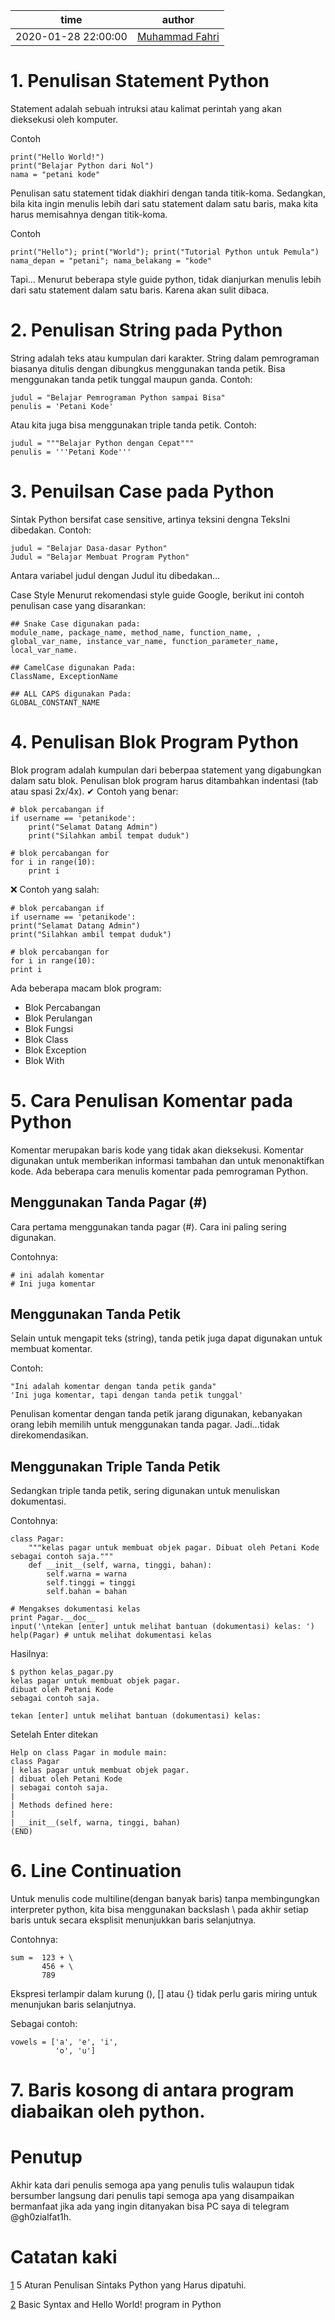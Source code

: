time | author
-|-
2020-01-28 22:00:00 | [Muhammad Fahri](https://github.com/gh0zialfat1h)

# 1. Penulisan Statement Python
Statement adalah sebuah intruksi atau kalimat perintah yang akan dieksekusi oleh komputer.

Contoh
```
print("Hello World!")
print("Belajar Python dari Nol")
nama = "petani kode"
```
Penulisan satu statement tidak diakhiri dengan tanda titik-koma.
Sedangkan, bila kita ingin menulis lebih dari satu statement dalam satu baris, maka kita harus memisahnya dengan titik-koma.

Contoh
```
print("Hello"); print("World"); print("Tutorial Python untuk Pemula")
nama_depan = "petani"; nama_belakang = "kode"
```
Tapi…
Menurut beberapa style guide python, tidak dianjurkan menulis lebih dari satu statement dalam satu baris. Karena akan sulit dibaca.

# 2. Penulisan String pada Python
String adalah teks atau kumpulan dari karakter.
String dalam pemrograman biasanya ditulis dengan dibungkus menggunakan tanda petik.
Bisa menggunakan tanda petik tunggal maupun ganda.
Contoh:
```
judul = "Belajar Pemrograman Python sampai Bisa"
penulis = 'Petani Kode'
```
Atau kita juga bisa menggunakan triple tanda petik.
Contoh:
```
judul = """Belajar Python dengan Cepat"""
penulis = '''Petani Kode'''
```
# 3. Penuilsan Case pada Python
Sintak Python bersifat case sensitive, artinya teksini dengna TeksIni dibedakan.
Contoh:
```
judul = "Belajar Dasa-dasar Python"
Judul = "Belajar Membuat Program Python"
```
Antara variabel judul dengan Judul itu dibedakan…

Case Style
Menurut rekomendasi style guide Google, berikut ini contoh penulisan case yang disarankan:
```
## Snake Case digunakan pada:
module_name, package_name, method_name, function_name, , global_var_name, instance_var_name, function_parameter_name, local_var_name.

## CamelCase digunakan Pada:
ClassName, ExceptionName

## ALL CAPS digunakan Pada:
GLOBAL_CONSTANT_NAME

```
# 4. Penulisan Blok Program Python
Blok program adalah kumpulan dari beberpaa statement yang digabungkan dalam satu blok.
Penulisan blok program harus ditambahkan indentasi (tab atau spasi 2x/4x).
✔ Contoh yang benar:

```
# blok percabangan if
if username == 'petanikode':
    print("Selamat Datang Admin")
    print("Silahkan ambil tempat duduk")

# blok percabangan for
for i in range(10):
    print i
```

❌ Contoh yang salah:

```
# blok percabangan if
if username == 'petanikode':
print("Selamat Datang Admin")
print("Silahkan ambil tempat duduk")

# blok percabangan for
for i in range(10):
print i
```
Ada beberapa macam blok program:

* Blok Percabangan
* Blok Perulangan
* Blok Fungsi
* Blok Class
* Blok Exception
* Blok With



# 5. Cara Penulisan Komentar pada Python

Komentar merupakan baris kode yang tidak akan dieksekusi.
Komentar digunakan untuk memberikan informasi tambahan dan untuk menonaktifkan kode.
Ada beberapa cara menulis komentar pada pemrograman Python.

## Menggunakan Tanda Pagar (#)
Cara pertama menggunakan tanda pagar (#).
Cara ini paling sering digunakan.

Contohnya:
```
# ini adalah komentar
# Ini juga komentar
```
## Menggunakan Tanda Petik
Selain untuk mengapit teks (string), tanda petik juga dapat digunakan untuk membuat komentar.

Contoh:
```
"Ini adalah komentar dengan tanda petik ganda"
'Ini juga komentar, tapi dengan tanda petik tunggal'
```
Penulisan komentar dengan tanda petik jarang digunakan, kebanyakan orang lebih memilih untuk menggunakan tanda pagar. Jadi…tidak direkomendasikan.

## Menggunakan Triple Tanda Petik

Sedangkan triple tanda petik, sering digunakan untuk menuliskan dokumentasi.

Contohnya:
```
class Pagar:
    """kelas pagar untuk membuat objek pagar. Dibuat oleh Petani Kode sebagai contoh saja."""
    def __init__(self, warna, tinggi, bahan):
        self.warna = warna
        self.tinggi = tinggi
        self.bahan = bahan

# Mengakses dokumentasi kelas
print Pagar.__doc__
input('\ntekan [enter] untuk melihat bantuan (dokumentasi) kelas: ')
help(Pagar) # untuk melihat dokumentasi kelas
```

Hasilnya:

```
$ python kelas_pagar.py
kelas pagar untuk membuat objek pagar.
dibuat oleh Petani Kode
sebagai contoh saja.

tekan [enter] untuk melihat bantuan (dokumentasi) kelas:
```
Setelah Enter ditekan
```
Help on class Pagar in module main:
class Pagar
| kelas pagar untuk membuat objek pagar.
| dibuat oleh Petani Kode
| sebagai contoh saja.
|
| Methods defined here:
|
| __init__(self, warna, tinggi, bahan)
(END)
```

# 6. Line Continuation
Untuk menulis code multiline(dengan banyak baris) tanpa membingungkan interpreter python, kita bisa menggunakan backslash \ pada akhir setiap baris untuk secara eksplisit menunjukkan baris selanjutnya.

Contohnya:
```
sum =  123 + \
       456 + \
       789
```

Ekspresi terlampir dalam kurung (), [] atau {} tidak perlu garis miring untuk menunjukan baris selanjutnya. 

Sebagai contoh:
```
vowels = ['a', 'e', 'i',
          'o', 'u']
```

# 7. Baris kosong di antara program diabaikan oleh python.


# Penutup
Akhir kata dari penulis semoga apa yang penulis tulis walaupun tidak bersumber langsung dari penulis tapi semoga apa yang disampaikan bermanfaat jika ada yang ingin ditanyakan bisa PC saya di telegram @gh0zialfat1h.
# Catatan kaki
[1](https://www.petanikode.com/python-sintaks/) 5 Aturan Penulisan Sintaks Python yang Harus dipatuhi.


[2](https://www.studytonight.com/python/python-syntax-and-example) Basic Syntax and Hello World! program in Python